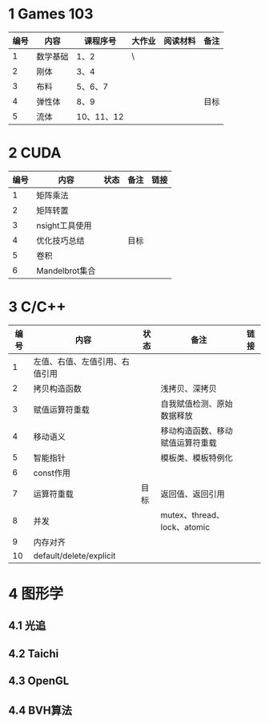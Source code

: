 # 1 Games 103
| 编号  | 内容   | 课程序号     | 大作业 | 阅读材料 | 备注  |
| --- | ---- | -------- | --- | ---- | --- |
| 1   | 数学基础 | 1、2      | \   |      |     |
| 2   | 刚体   | 3、4      |     |      |     |
| 3   | 布料   | 5、6、7    |     |      |     |
| 4   | 弹性体  | 8、9      |     |      | 目标  |
| 5   | 流体   | 10、11、12 |     |      |     |

# 2 CUDA
| 编号  | 内容           | 状态  | 备注  | 链接  |
| --- | ------------ | --- | --- | --- |
| 1   | 矩阵乘法         |     |     |     |
| 2   | 矩阵转置         |     |     |     |
| 3   | nsight工具使用   |     |     |     |
| 4   | 优化技巧总结       |     | 目标  |     |
| 5   | 卷积           |     |     |     |
| 6   | Mandelbrot集合 |     |     |     |


# 3 C/C++
| 编号  | 内容                      | 状态  | 备注                       | 链接  |
| --- | ----------------------- | --- | ------------------------ | --- |
| 1   | 左值、右值、左值引用、右值引用         |     |                          |     |
| 2   | 拷贝构造函数                  |     | 浅拷贝、深拷贝                  |     |
| 3   | 赋值运算符重载                 |     | 自我赋值检测、原始数据释放            |     |
| 4   | 移动语义                    |     | 移动构造函数、移动赋值运算符重载         |     |
| 5   | 智能指针                    |     | 模板类、模板特例化                |     |
| 6   | const作用                 |     |                          |     |
| 7   | 运算符重载                   | 目标  | 返回值、返回引用                 |     |
| 8   | 并发                      |     | mutex、thread、lock、atomic |     |
| 9   | 内存对齐                    |     |                          |     |
| 10  | default/delete/explicit |     |                          |     |

# 4 图形学
## 4.1 光追
## 4.2 Taichi
## 4.3 OpenGL
## 4.4 BVH算法
